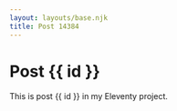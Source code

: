 ```yaml
---
layout: layouts/base.njk
title: Post 14384
---
```


# Post {{ id }}

This is post {{ id }} in my Eleventy project.
